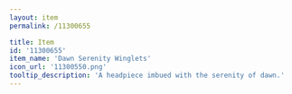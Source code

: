 ```yaml
---
layout: item
permalink: /11300655

title: Item
id: '11300655'
item_name: 'Dawn Serenity Winglets'
icon_url: '11300550.png'
tooltip_description: 'A headpiece imbued with the serenity of dawn.'
---
```


